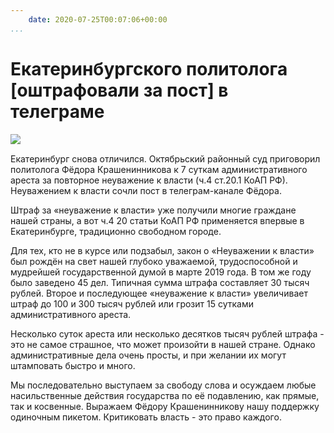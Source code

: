 ```yaml
---
    date: 2020-07-25T00:07:06+00:00
...
```


# Екатеринбургского политолога [оштрафовали за пост] в телеграме

![​](https://telegra.ph/file/96cac42d26ff4744c5254.jpg)

Екатеринбург снова отличился.
Октябрьский районный суд приговорил политолога Фёдора Крашенинникова к 7 суткам административного ареста за повторное неуважение к власти (ч.4 ст.20.1 КоАП РФ). Неуважением к власти сочли пост в телеграм-канале Фёдора.

Штраф за «неуважение к власти»  уже получили многие граждане нашей страны, а вот ч.4  20 статьи КоАП РФ применяется впервые в Екатеринбурге, традиционно свободном городе.

Для тех, кто не в курсе или подзабыл,  закон о «Неуважении к власти» был рождён на свет нашей глубоко уважаемой, трудоспособной и мудрейшей государственной думой в марте 2019 года. В том же году было заведено 45 дел. Типичная сумма штрафа составляет 30 тысяч рублей. 
Второе и последующее «неуважение к власти» увеличивает штраф до 100 и 300 тысяч рублей или грозит 15 сутками административного ареста. 

Несколько суток ареста или несколько десятков тысяч рублей штрафа - это  не самое страшное, что может произойти в нашей стране.  Однако административные дела очень просты, и при желании их могут штамповать быстро и много. 

Мы последовательно выступаем за свободу слова и осуждаем любые насильственные действия государства по её подавлению, как прямые, так и косвенные. Выражаем Фёдору Крашенинникову нашу поддержку одиночным пикетом. Критиковать власть - это право каждого.